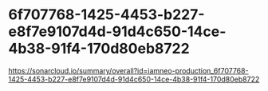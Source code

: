 # 6f707768-1425-4453-b227-e8f7e9107d4d-91d4c650-14ce-4b38-91f4-170d80eb8722
https://sonarcloud.io/summary/overall?id=iamneo-production_6f707768-1425-4453-b227-e8f7e9107d4d-91d4c650-14ce-4b38-91f4-170d80eb8722
